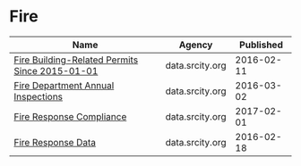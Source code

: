 # Fire

Name | Agency | Published
---- | ---- | ---------
[Fire Building-Related Permits Since 2015-01-01](../socrata/h553-bxek.md) | data.srcity.org | 2016-02-11
[Fire Department Annual Inspections](../socrata/cmjg-efs2.md) | data.srcity.org | 2016-03-02
[Fire Response Compliance](../socrata/q3vj-z25u.md) | data.srcity.org | 2017-02-01
[Fire Response Data](../socrata/xat7-6zyk.md) | data.srcity.org | 2016-02-18